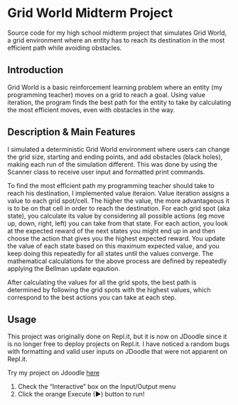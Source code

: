 # Grid World Midterm Project
Source code for my high school midterm project that simulates Grid World, a grid environment where an entity has to reach its destination in the most efficient path while avoiding obstacles.

## **Introduction**
Grid World is a basic reinforcement learning problem where an entity (my programming teacher) moves on a grid to reach a goal. Using value iteration, the program finds the best path for the entity to take by calculating the most efficient moves, even with obstacles in the way. 

## **Description & Main Features**
I simulated a deterministic Grid World environment where users can change the grid size, starting and ending points, and add obstacles (black holes), making each run of the simulation different. 
This was done by using the Scanner class to receive user input and formatted print commands.

To find the most efficient path my programming teacher should take to reach his destination, I implemented value iteraion. Value iteration assigns a value to each grid spot/cell. The higher the value, the more advantageous it is to be on that cell in order to reach the destination.
For each grid spot (aka state), you calculate its value by considering all possible actions (eg move up, down, right, left) you can take from that state. For each action, you look at the expected reward of the next states you might end up in and then choose the action that gives you the highest expected reward.
You update the value of each state based on this maximum expected value, and you keep doing this repeatedly for all states until the values converge.
The mathematical calculations for the above process are defined by repeatedly applying the Bellman update eqaution.

After calculating the values for all the grid spots, the best path is determined by following the grid spots with the highest values, which correspond to the best actions you can take at each step.

## **Usage**
This project was originally done on Repl.it, but it is now on JDoodle since it is no longer free to deploy projects on Repl.it. 
I have noticed a random bugs with formatting and valid user inputs on JDoodle that were not apparent on Repl.it.

Try my project on Jdoodle [here](https://www.jdoodle.com/ia/1eG8)
1. Check the “Interactive” box on the Input/Output menu
2. Click the orange Execute (▶) button to run!
